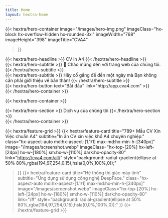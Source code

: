 ```yaml
---
title: Home
layout: hextra-home
---
```


{{< hextra/hero-container
  image="/images/hero-img.png"
  imageClass="hx-block hx-overflow-hidden hx-rounded-3xl"
  imageWidth="768" imageHeight="398"
  imageTitle="CVA4"
>}}
<div class="hx-mt-12 hx-mb-6">
{{< hextra/hero-headline >}}
  CV in A4
{{< /hextra/hero-headline >}}
</div>

<div class="hx-mt-6 hx-mb-6">
{{< hextra/hero-subtitle >}}
  👋 Chào mừng đến với trang web của chúng tôi.
{{< /hextra/hero-subtitle >}}
</div>

<div class="hx-mt-6 hx-mb-6">
{{< hextra/hero-subtitle >}}
  Hãy cố gắng để đến một ngày mà
  Bạn không cần phải giới thiệu về bản thân!
{{< /hextra/hero-subtitle >}}
</div>

<div class="hx-mt-6 hx-mb-6">
{{< hextra/hero-button text="Bắt đầu" link="http://app.cva4.com" >}}
</div>
{{< /hextra/hero-container >}}

{{< hextra/hero-container >}}
<div class="hx-mt-6 hx-mb-6">
{{< hextra/hero-section >}}
  Dịch vụ của chúng tôi
{{< /hextra/hero-section >}}
</div>
{{< /hextra/hero-container >}}

{{< hextra/feature-grid >}}
  {{< hextra/feature-card
    title="789+ Mẫu CV Xin Việc chuẩn A4"
    subtitle="In ấn CV xin việc khổ A4 chuyên nghiệp."
    class="hx-aspect-auto md:hx-aspect-[1.1/1] max-md:hx-min-h-[340px]"
    image="/images/screenshot.webp"
    imageClass="hx-top-[20%] hx-left-[24px] hx-w-[180%] sm:hx-w-[110%] dark:hx-opacity-80"
    link="https://cva4.com/all/"
    style="background: radial-gradient(ellipse at 50% 80%,rgba(194,97,254,0.15),hsla(0,0%,100%,0));"
  >}}
  {{< hextra/feature-card
    title="Hệ thống thị giác máy tính"
    subtitle="Ứng dụng sử dụng công nghệ DeepFace."
    class="hx-aspect-auto md:hx-aspect-[1.1/1] max-md:hx-min-h-[340px]"
    image="/images/screenshot.webp"
    imageClass="hx-top-[20%] hx-left-[24px] hx-w-[180%] sm:hx-w-[110%] dark:hx-opacity-80"
    link="/#"
    style="background: radial-gradient(ellipse at 50% 80%,rgba(194,97,254,0.15),hsla(0,0%,100%,0));"
  >}}
{{< /hextra/feature-grid >}}
